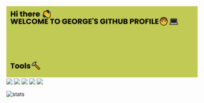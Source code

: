 
 <img src="https://github.com/George051191/George051191/blob/main/banner%20(2).png">
 <img src="https://img.icons8.com/color/48/000000/javascript--v1.png"/>
 <img src="https://img.icons8.com/color/48/000000/css3.png"/>
 <img src="https://img.icons8.com/color/48/000000/html-5--v1.png"/>
 <img src="https://img.icons8.com/color/48/000000/redux.png"/>
 <img src="https://img.icons8.com/color/48/000000/react-native.png"/>
  
![stats](https://github-readme-stats.vercel.app/api?username=George051191&custom_title=GitHub%20Stats&count_private=true&show_icons=true&bg_color=-45,0e1420,262c38&icon_color=81A1C1&border_radius=15&border_color=2e3440&hide=stars&line_height=24&hide_border=true&theme=nord&cache_seconds=1800)
